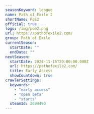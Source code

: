 ```yaml
---
seasonKeyword: league
name: Path of Exile 2
shortName: PoE2
official: true
logo: /img/poe2.png
url: https://pathofexile2.com/
group: Path of Exile
currentSeason:
  startDate: ""
  endDate: ""
nextSeason:
  startDate: 2024-11-15T20:00:00.000Z
  url: https://pathofexile2.com/
  title: Early Access
  showCountdown: true
crawlerSettings:
  keywords:
    - "early access"
    - "open beta"
    - "starts"
  steamId: 2694490
---
```

